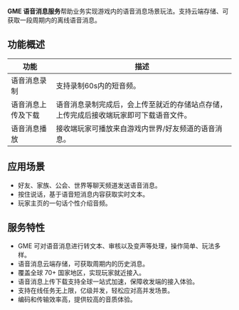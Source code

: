 **GME 语音消息服务**帮助业务实现游戏内的语音消息场景玩法。支持云端存储、可获取一段周期内的离线语音消息。
 
 
## 功能概述
| 功能 | 描述 |
| ----- | ----- |
| 语音消息录制 | 支持录制60s内的短音频。| 
| 语音消息上传及下载 | 语音消息录制完成后，会上传至就近的存储站点存储，上传完成后接收端玩家即可下载语音文件。| 
| 语音消息播放 |接收端玩家可播放来自游戏内世界/好友频道的语音消息。 |


## 应用场景
- 好友、家族、公会、世界等聊天频道发送语音消息。
- 按住说话，基于语音短消息内容获取实时文本。
- 玩家主页的一句话个性介绍音频。


## 服务特性
- GME 可对语音消息进行转文本、审核以及变声等处理，操作简单、玩法多样。
- 语音消息云端存储，可获取周期内的历史消息。
- 覆盖全球 70+ 国家地区，实现玩家就近接入。
- 语音消息上传下载支持全球一站式加速，保障收发端的接入体验。
- 支持在线任务无上限，亿级并发，轻松应对高并发场景。
- 编码和传输效率高，提供较高的音质体验。
